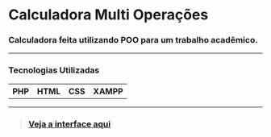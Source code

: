 # Calculadora Multi Operações
### Calculadora feita utilizando POO para um trabalho acadêmico.
---

### Tecnologias Utilizadas

<table>
  <th>PHP</th>
  <th>HTML</th>
  <th>CSS</th>
  <th>XAMPP</th>
</table>

--- 

> ### [Veja a interface aqui](https://docs.google.com/document/d/1TR44HTTUztix9qn5RbUMKDXDJj1KXxV2Ldv2U3ASGHo/edit?usp=sharing) 

